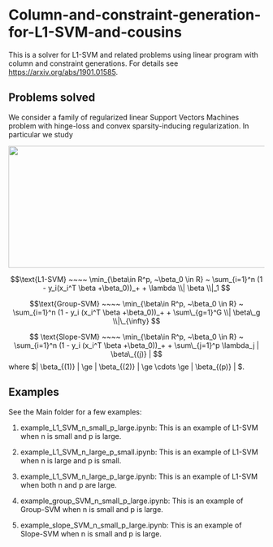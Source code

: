 

# Column-and-constraint-generation-for-L1-SVM-and-cousins
This is a solver for L1-SVM and related problems using linear program with column and constraint generations. For details see https://arxiv.org/abs/1901.01585. 

## Problems solved

We consider a family of regularized linear Support Vectors Machines problem with hinge-loss and convex sparsity-inducing regularization. In particular we study 

<img width="600" height="240" src="https://github.com/wanghaoyue123/Column-and-constraint-generation-for-L1-SVM-and-cousins/blob/main/img-formula.png"/>


$$\text{L1-SVM} ~~~~ \min_{\beta\in R^p, ~\beta_0 \in R} ~ \sum_{i=1}^n (1 - y_i(x_i^T \beta +\beta_0))_+ + \lambda \\| \beta \\|_1 $$

$$\text{Group-SVM} ~~~~ \min_{\beta\in R^p, ~\beta_0 \in R} ~ \sum_{i=1}^n (1 - y_i (x_i^T \beta +\beta_0))_+ + \sum\_{g=1}^G \\| \beta\_g \\|\_{\infty} $$

$$
\text{Slope-SVM} ~~~~ \min_{\beta\in R^p, ~\beta_0 \in R} ~ \sum_{i=1}^n (1 - y_i (x_i^T \beta +\beta_0))_+  + \sum\_{j=1}^p \lambda_j | \beta\_{(j)} |
$$
where $| \beta\_{(1)} | \ge | \beta\_{(2)} | \ge \cdots \ge | \beta\_{(p)} |  $. 




## Examples

See the Main folder for a few examples:

1. example_L1_SVM_n_small_p_large.ipynb: This is an example of L1-SVM when n is small and p is large. 

2. example_L1_SVM_n_large_p_small.ipynb: This is an example of L1-SVM when n is large and p is small. 

3. example_L1_SVM_n_large_p_large.ipynb: This is an example of L1-SVM when both n and p are large. 

4. example_group_SVM_n_small_p_large.ipynb: This is an example of Group-SVM when n is small and p is large. 

5. example_slope_SVM_n_small_p_large.ipynb: This is an example of Slope-SVM when n is small and p is large. 





